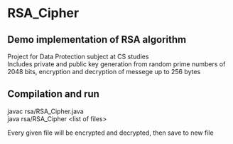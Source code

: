 # RSA_Cipher  

## Demo implementation of RSA algorithm  
Project for Data Protection subject at CS studies  
Includes private and public key generation from random prime numbers of 2048 bits, encryption and decryption of messege up to 256 bytes  

## Compilation and run  
javac rsa/RSA_Cipher.java  
java rsa/RSA_Cipher \<list of files\>  
  
Every given file will be encrypted and decrypted, then save to new file  
